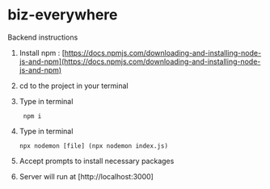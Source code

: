 # biz-everywhere

Backend instructions

1. Install npm : [https://docs.npmjs.com/downloading-and-installing-node-js-and-npm](https://docs.npmjs.com/downloading-and-installing-node-js-and-npm)
2. cd to the project in your terminal
3. Type in terminal

   ```
    npm i
   ```

4. Type in terminal

   ```
   npx nodemon [file] (npx nodemon index.js)
   ```

5. Accept prompts to install necessary packages

6. Server will run at [http://localhost:3000]